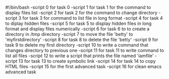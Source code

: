#!/bin/bash
-script 0 for task 0
-script 1 for task 1 for the command to display files list
-script 2 for task 2 for the command to change directory
-script 3 for task 3 for command to list file in long format
-script 4 for task 4 to diplay hidden files
-script 5 for task 5 to display hidden files in long format and display files numerically
-script 6 for task 6 to to create a directory in /tmp directory
-script 7 to move the file 'betty' to 'myfirstdirectory'
-script 8 for task 8 to delete the file 'betty'
-script 9 for task 9 to delete my first directory
-script 10 to write a command that changes directory to previous one
-script 11 for task 11 to write command to list all files
-script 12 to write a script that prints the file named 'iamfile'
-script 13 for task 13 to create symbolic link
-script 14 for task 14 to copy HTML files
-script 15 for the first advanced task
-script 16 for clean emacs advanced task

